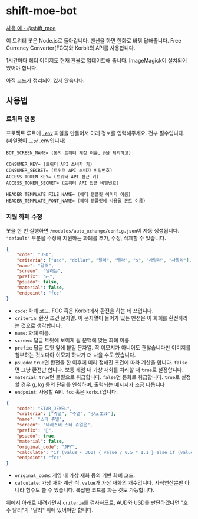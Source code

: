 # shift-moe-bot

[사용 예 - @shift_moe](https://twitter.com/shift_moe)

이 트위터 봇은 Node.js로 돌아갑니다. 멘션을 하면 한화로 바꿔 답해줍니다. Free Currency Converter(FCC)와 Korbit의 API를 사용합니다.

1시간마다 헤더 이미지도 현재 환율로 업데이트해 줍니다. ImageMagick이 설치되어 있어야 합니다.

아직 코드가 정리되어 있지 않습니다.

## 사용법

### 트위터 연동

프로젝트 루트에 [`.env`](https://github.com/motdotla/dotenv) 파일을 만들어서 아래 정보를 입력해주세요. 전부 필수입니다. (파일명이 그냥 .env입니다)

```env
BOT_SCREEN_NAME= (봇의 트위터 계정 이름, @을 제외하고)

CONSUMER_KEY= (트위터 API 소비자 키)
CONSUMER_SECRET= (트위터 API 소비자 비밀번호)
ACCESS_TOKEN_KEY= (트위터 API 접근 키)
ACCESS_TOKEN_SECRET= (트위터 API 접근 비밀번호)

HEADER_TEMPLATE_FILE_NAME= (헤더 템플릿 이미지 이름)
HEADER_TEMPLATE_FONT_NAME= (헤더 템플릿에 사용될 폰트 이름)
```

### 지원 화폐 수정

봇을 한 번 실행하면 `/modules/auto_xchange/config.json`이 자동 생성됩니다. `"default"` 부분을 수정해 지원하는 화폐를 추가, 수정, 삭제할 수 있습니다.

```json
{
    "code": "USD",
    "criteria": ["usd", "dollar", "달러", "딸라", "$", "사달라", "사딸라"],
    "name": "달러",
    "screen": "달러는",
    "prefix": "💵",
    "psuedo": false,
    "material": false,
    "endpoint": "fcc"
}
```

* `code`: 화폐 코드. FCC 혹은 Korbit에서 환전을 하는 데 쓰입니다.
* `criteria`: 환전 조건 문자열. 이 문자열이 들어가 있는 멘션은 이 화폐를 환전하라는 것으로 생각합니다.
* `name`: 화폐 이름.
* `screen`: 답글 트윗에 보이게 될 문맥에 맞는 화폐 이름.
* `prefix`: 답글 트윗 앞에 붙일 문자열. 꼭 이모지가 아니어도 괜찮습니다만 이미지를 첨부하는 것보다야 이모지 하나가 더 나을 수도 있습니다.
* `psuedo`: `true`면 환전을 한 이후에 미리 정해진 조건에 따라 계산을 합니다. `false`면 그냥 환전만 합니다. 보통 게임 내 가상 재화를 처리할 때 `true`로 설정합니다.
* `material`: `true`면 물질으로 취급합니다. `false`면 통화로 취급합니다. `true`로 설정할 경우 g, kg 등의 단위를 인식하며, 출력되는 메시지가 조금 다릅니다
* `endpoint`: 사용할 API. `fcc` 혹은 `korbit`입니다.

```json
{
    "code": "STAR_JEWEL",
    "criteria": ["쥬얼", "주얼", "ジュエル"],
    "name": "스타 쥬얼",
    "screen": "데레스테 스타 쥬얼은",
    "prefix": "🌟",
    "psuedo": true,
    "material": false,
    "original_code": "JPY",
    "calculate": "if (value < 360) { value / 0.5 * 1.1 } else if (value < 760) { value / 0.75 * 1.1 } else if (value < 1300) { value / 0.79 * 1.1 } else if (value < 2650) { value / 0.81 * 1.1 } else if (value < 4200) { value / 0.83 * 1.1 } else if (value < 8400) { value / 0.84 * 1.1 } else { value / 0.86 * 1.1 }",
    "endpoint": "fcc"
}
```

* `original_code`: 게임 내 가상 재화 등의 기반 화폐 코드.
* `calculate`: 가상 재화 계산 식. `value`가 가상 재화의 개수입니다. 사칙연산뿐만 아니라 함수도 쓸 수 있습니다. 복잡한 코드를 짜는 것도 가능합니다.

위에서 아래로 내려가면서 `criteria`를 검사하므로, AUD와 USD를 판단하겠다면 "호주 달러"가 "달러" 위에 있어야만 합니다.